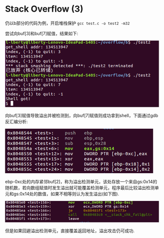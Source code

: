 # Stack Overflow (3)

仍以b部分的代码为例，开启堆栈保护
`gcc test.c -o test2 -m32`

尝试向buf[3]和buf[7]赋值，结果如下:

![res](screenshot/res.png)

向buf[3]赋值导致溢出并被检测到，向buf[7]赋值则成功拿到shell，下面通过gdb反汇编分析:

![code1](screenshot/code1.png)

ebp-0xc处的内存紧邻buf[2]，称为溢出检测单元，该处存放一个来自gs:0x14的随机数，若向数组赋值时发生溢出就可能覆盖检测单元，程序最后比较溢出检测单元和gs:0x14处的数值，如果不相等则认为发生溢出(如下图).

![code2](screenshot/code2.png)

但是如果回避溢出检测单元，直接覆盖返回地址，溢出攻击仍可成功.